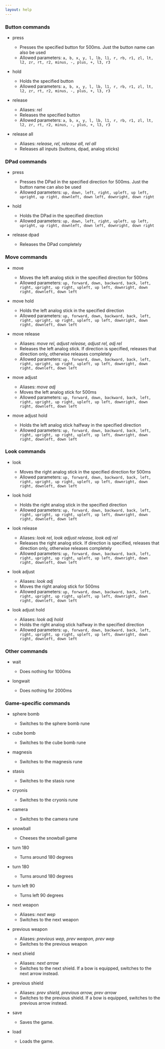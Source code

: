 ```yaml
---
layout: help
---
```


### Button commands
* press <parameter>
    * Presses the specified button for 500ms. Just the button name can also be used
    * Allowed parameters: `a, b, x, y, l, lb, l1, r, rb, r1, zl, lt, l2, zr, rt, r2, minus, -, plus, +, l3, r3`

* hold <parameter>
    * Holds the specified button
    * Allowed parameters: `a, b, x, y, l, lb, l1, r, rb, r1, zl, lt, l2, zr, rt, r2, minus, -, plus, +, l3, r3`

* release <parameter>
    * Aliases: *rel*
    * Releases the specified button
    * Allowed parameters: `a, b, x, y, l, lb, l1, r, rb, r1, zl, lt, l2, zr, rt, r2, minus, -, plus, +, l3, r3`

* release all
    * Aliases: *release, rel, release all, rel all*
    * Releases all inputs (buttons, dpad, analog sticks)

### DPad commands
* press <parameter>
    * Presses the DPad in the specified direction for 500ms. Just the button name can also be used
    * Allowed parameters: `up, down, left, right, upleft, up left, upright, up right, downleft, down left, downright, down right`

* hold <parameter>
    * Holds the DPad in the specified direction
    * Allowed parameters: `up, down, left, right, upleft, up left, upright, up right, downleft, down left, downright, down right`

* release dpad
    * Releases the DPad completely

### Move commands
* move <parameter>
    * Moves the left analog stick in the specified direction for 500ms
    * Allowed parameters: `up, forward, down, backward, back, left, right, upright, up right, upleft, up left, downright, down right, downleft, down left`

* move hold <parameter>
    * Holds the left analog stick in the specified direction
    * Allowed parameters: `up, forward, down, backward, back, left, right, upright, up right, upleft, up left, downright, down right, downleft, down left`

* move release <parameter>
    * Aliases: *move rel, adjust release, adjust rel, adj rel*
    * Releases the left analog stick. If direction is specified, releases that direction only, otherwise releases completely
    * Allowed parameters: `up, forward, down, backward, back, left, right, upright, up right, upleft, up left, downright, down right, downleft, down left`

* move adjust <parameter>
    * Aliases: *move adj*
    * Moves the left analog stick for 500ms
    * Allowed parameters: `up, forward, down, backward, back, left, right, upright, up right, upleft, up left, downright, down right, downleft, down left`

* move adjust hold <parameter>
    * Holds the left analog stick halfway in the specified direction
    * Allowed parameters: `up, forward, down, backward, back, left, right, upright, up right, upleft, up left, downright, down right, downleft, down left`

### Look commands
* look <parameter>
    * Moves the right analog stick in the specified direction for 500ms
    * Allowed parameters: `up, forward, down, backward, back, left, right, upright, up right, upleft, up left, downright, down right, downleft, down left`

* look hold <parameter>
    * Holds the right analog stick in the specified direction
    * Allowed parameters: `up, forward, down, backward, back, left, right, upright, up right, upleft, up left, downright, down right, downleft, down left`

* look release <parameter>
    * Aliases: *look rel, look adjust release, look adj rel*
    * Releases the right analog stick. If direction is specified, releases that direction only, otherwise releases completely
    * Allowed parameters: `up, forward, down, backward, back, left, right, upright, up right, upleft, up left, downright, down right, downleft, down left`

* look adjust <parameter>
    * Aliases: *look adj*
    * Moves the right analog stick for 500ms
    * Allowed parameters: `up, forward, down, backward, back, left, right, upright, up right, upleft, up left, downright, down right, downleft, down left`

* look adjust hold <parameter>
    * Aliases: *look adj hold*
    * Holds the right analog stick halfway in the specified direction
    * Allowed parameters: `up, forward, down, backward, back, left, right, upright, up right, upleft, up left, downright, down right, downleft, down left`

### Other commands
* wait
    * Does nothing for 1000ms

* longwait
    * Does nothing for 2000ms

### Game-specific commands
* sphere bomb
    * Switches to the sphere bomb rune

* cube bomb
    * Switches to the cube bomb rune

* magnesis
    * Switches to the magnesis rune

* stasis
    * Switches to the stasis rune

* cryonis
    * Switches to the cryonis rune

* camera
    * Switches to the camera rune

* snowball
    * Cheeses the snowball game

* turn 180
    * Turns around 180 degrees

* turn 180
    * Turns around 180 degrees

* turn left 90
    * Turns left 90 degrees

* next weapon
    * Aliases: *next wep*
    * Switches to the next weapon

* previous weapon
    * Aliases: *previous wep, prev weapon, prev wep*
    * Switches to the previous weapon

* next shield
    * Aliases: *next arrow*
    * Switches to the next shield. If a bow is equipped, switches to the next arrow instead.

* previous shield
    * Aliases: *prev shield, previous arrow, prev arrow*
    * Switches to the previous shield. If a bow is equipped, switches to the previous arrow instead.

* save
    * Saves the game.

* load
    * Loads the game.

